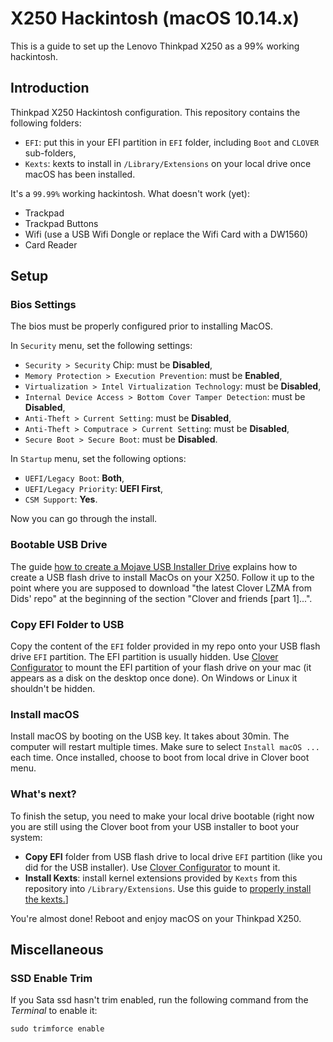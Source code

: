 # X250 Hackintosh (macOS 10.14.x)

This is a guide to set up the Lenovo Thinkpad X250 as a 99% working hackintosh.

## Introduction

Thinkpad X250 Hackintosh configuration. This repository contains the following folders:

- `EFI`: put this in your EFI partition in `EFI` folder, including `Boot` and `CLOVER` sub-folders,
- `Kexts`: kexts to install in `/Library/Extensions` on your local drive once macOS has been installed.

It's a `99.99%` working hackintosh. What doesn't work (yet):

- Trackpad
- Trackpad Buttons
- Wifi (use a USB Wifi Dongle or replace the Wifi Card with a DW1560)
- Card Reader

## Setup

### Bios Settings

The bios must be properly configured prior to installing MacOS.

In `Security` menu, set the following settings:

- `Security > Security` Chip: must be **Disabled**,
- `Memory Protection > Execution Prevention`: must be **Enabled**,
- `Virtualization > Intel Virtualization Technology`: must be **Disabled**,
- `Internal Device Access > Bottom Cover Tamper Detection`: must be **Disabled**,
- `Anti-Theft > Current Setting`: must be **Disabled**,
- `Anti-Theft > Computrace > Current Setting`: must be **Disabled**,
- `Secure Boot > Secure Boot`: must be **Disabled**.

In `Startup` menu, set the following options:

- `UEFI/Legacy Boot`: **Both**,
- `UEFI/Legacy Priority`: **UEFI First**,
- `CSM Support`: **Yes**.

Now you can go through the install. 

### Bootable USB Drive

The guide [how to create a Mojave USB Installer Drive](https://internet-install.gitbook.io/macos-internet-install/) explains how to create a USB flash drive to install MacOs on your X250. Follow it up to the point where you are supposed to download
"the latest Clover LZMA from Dids' repo" at the beginning of the section "Clover and friends [part 1]...".

### Copy EFI Folder to USB

Copy the content of the `EFI` folder provided in my repo onto your USB flash drive `EFI` partition. The EFI partition is usually hidden. Use [Clover Configurator](https://mackie100projects.altervista.org/download-clover-configurator/) to mount the EFI partition of your flash drive on your mac (it appears as a disk on the desktop once done). On Windows or Linux it shouldn't be hidden.

### Install macOS

Install macOS by booting on the USB key. It takes about 30min. The computer will restart multiple times. Make sure to select `Install macOS ...` each time. Once installed, choose to boot from local drive in Clover boot menu.

### What's next?

To finish the setup, you need to make your local drive bootable (right now you are still using the Clover boot from your USB installer to boot your system:

- **Copy EFI** folder from USB flash drive to local drive `EFI` partition (like you did for the USB installer). Use [Clover Configurator](https://mackie100projects.altervista.org/download-clover-configurator/) to mount it.
- **Install Kexts**: install kernel extensions provided by `Kexts` from this repository into `/Library/Extensions`. Use this guide to [properly install the kexts.](https://www.tonymacx86.com/threads/guide-installing-3rd-party-kexts-el-capitan-sierra-high-sierra-mojave.268964/)]

You're almost done! Reboot and enjoy macOS on your Thinkpad X250.

## Miscellaneous

### SSD Enable Trim

If you Sata ssd hasn't trim enabled, run the following command from the *Terminal* to enable it:

```
sudo trimforce enable
```
